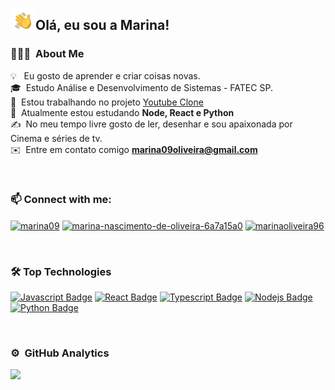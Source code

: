 <img alt="Night Coding" src="./assets/hand-wave.gif" width='40' align="left"/><h2>Olá, eu sou a Marina!</h2>

<!-- ## 👋 &nbsp; Olá, eu sou a Marina -->

### 👨🏻‍💻 &nbsp;About Me

💡 &nbsp; Eu gosto de aprender e criar coisas novas.\
🎓 &nbsp;Estudo Análise e Desenvolvimento de Sistemas - FATEC SP.\
🔭 &nbsp;Estou trabalhando no projeto [Youtube Clone](https://github.com/marinaoliveira96/youtube-clone)\
🌱 &nbsp;Atualmente estou estudando **Node, React e Python** \
✍️ &nbsp;No meu tempo livre gosto de ler, desenhar e sou apaixonada por Cinema e séries de tv.\
✉️ &nbsp;Entre em contato comigo **marina09oliveira@gmail.com**

<br>

<h3 align="left">📫 Connect with me:</h3>
<p align="left">
<a href="https://codepen.io/marina09" target="_blank"><img align="center" src="https://cdn.jsdelivr.net/npm/simple-icons@3.0.1/icons/codepen.svg" alt="marina09" height="30" width="40" /></a>
<a href="https://linkedin.com/in/marina-nascimento-de-oliveira-6a7a15a0" target="_blank"><img align="center" src="https://cdn.jsdelivr.net/npm/simple-icons@3.0.1/icons/linkedin.svg" alt="marina-nascimento-de-oliveira-6a7a15a0" height="30" width="40" /></a>
<a href="https://codesandbox.com/marinaoliveira96" target="_blank"><img align="center" src="https://cdn.jsdelivr.net/npm/simple-icons@3.0.1/icons/codesandbox.svg" alt="marinaoliveira96" height="30" width="40" /></a>
</p>

<br>
<!-- <img alt="Night Coding" src="./assets/nigth-coding-cat.gif" align="right"/> -->

<h3 align="left">🛠 Top Technologies</h3>

[![Javascript Badge](https://img.shields.io/badge/-Javascript-F0DB4F?style=for-the-badge&labelColor=black&logo=javascript&logoColor=F0DB4F)](#) [![React Badge](https://img.shields.io/badge/-React-61DBFB?style=for-the-badge&labelColor=black&logo=react&logoColor=61DBFB)](#) [![Typescript Badge](https://img.shields.io/badge/-Typescript-007acc?style=for-the-badge&labelColor=black&logo=typescript&logoColor=007acc)](#) [![Nodejs Badge](https://img.shields.io/badge/-Nodejs-3C873A?style=for-the-badge&labelColor=black&logo=node.js&logoColor=3C873A)](#) [![Python Badge](https://img.shields.io/badge/-Python-306998?style=for-the-badge&labelColor=black&logo=python&logoColor=fff)](#)

<br>

### ⚙️ &nbsp;GitHub Analytics

<p>
<a href="https://github.com/marinaoliveira96">
  <img height="180em" src="https://github-readme-stats.vercel.app/api?username=marinaoliveira96&count_private=true&show_icons=true&theme=radical"/>
</a>
</p>

<br>
